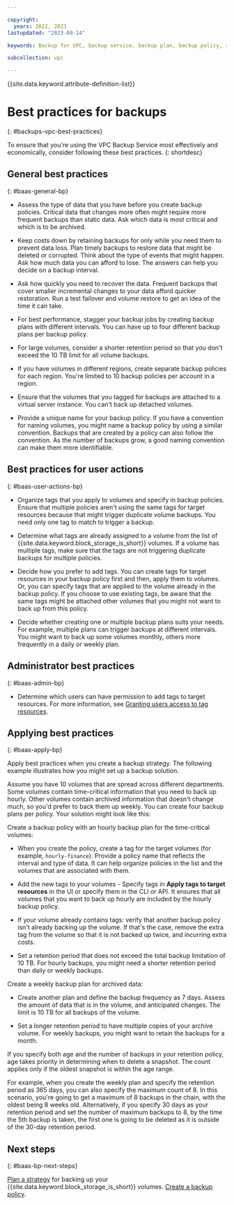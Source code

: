 ```yaml
---

copyright:
  years: 2022, 2023
lastupdated: "2023-09-14"

keywords: Backup for VPC, backup service, backup plan, backup policy, restore, restore volume, restore data

subcollection: vpc

---
```


{{site.data.keyword.attribute-definition-list}}

# Best practices for backups
{: #backups-vpc-best-practices}

To ensure that you're using the VPC Backup Service most effectively and economically, consider following these best practices.
{: shortdesc}

## General best practices
{: #baas-general-bp}

* Assess the type of data that you have before you create backup policies. Critical data that changes more often might require more frequent backups than static data. Ask which data is most critical and which is to be archived.

* Keep costs down by retaining backups for only while you need them to prevent data loss. Plan timely backups to restore data that might be deleted or corrupted. Think about the type of events that might happen. Ask how much data you can afford to lose. The answers can help you decide on a backup interval.

* Ask how quickly you need to recover the data. Frequent backups that cover smaller incremental changes to your data afford quicker restoration. Run a test failover and volume restore to get an idea of the time it can take.

* For best performance, stagger your backup jobs by creating backup plans with different intervals. You can have up to four different backup plans per backup policy.

* For large volumes, consider a shorter retention period so that you don't exceed the 10 TB limit for all volume backups.

* If you have volumes in different regions, create separate backup policies for each region. You're limited to 10 backup policies per account in a region.

* Ensure that the volumes that you tagged for backups are attached to a virtual server instance. You can't back up detached volumes.

* Provide a unique name for your backup policy. If you have a convention for naming volumes, you might name a backup policy by using a similar convention. Backups that are created by a policy can also follow the convention. As the number of backups grow, a good naming convention can make them more identifiable.

## Best practices for user actions
{: #baas-user-actions-bp}

* Organize tags that you apply to volumes and specify in backup policies. Ensure that multiple policies aren't using the same tags for target resources because that might trigger duplicate volume backups. You need only one tag to match to trigger a backup.

* Determine what tags are already assigned to a volume from the list of {{site.data.keyword.block_storage_is_short}} volumes. If a volume has multiple tags, make sure that the tags are not triggering duplicate backups for multiple policies.

* Decide how you prefer to add tags. You can create tags for target resources in your backup policy first and then, apply them to volumes. Or, you can specify tags that are applied to the volume already in the backup policy. If you choose to use existing tags, be aware that the same tags might be attached other volumes that you might not want to back up from this policy.

* Decide whether creating one or multiple backup plans suits your needs. For example, multiple plans can trigger backups at different intervals. You might want to back up some volumes monthly, others more frequently in a daily or weekly plan.

## Administrator best practices
{: #baas-admin-bp}

* Determine which users can have permission to add tags to target resources. For more information, see [Granting users access to tag resources](/docs/account?topic=account-access).

## Applying best practices
{: #baas-apply-bp}

Apply best practices when you create a backup strategy. The following example illustrates how you might set up a backup solution.

Assume you have 10 volumes that are spread across different departments. Some volumes contain time-critical information that you need to back up hourly. Other volumes contain archived information that doesn't change much, so you'd prefer to back them up weekly. You can create four backup plans per policy. Your solution might look like this:

Create a backup policy with an hourly backup plan for the time-critical volumes:

* When you create the policy, create a tag for the target volumes (for example, `hourly-finance`). Provide a policy name that reflects the interval and type of data. It can help organize policies in the list and the volumes that are associated with them.

* Add the new tags to your volumes - Specify tags in **Apply tags to target resources** in the UI or specify them in the CLI or API. It ensures that all volumes that you want to back up hourly are included by the hourly backup policy.

* If your volume already contains tags: verify that another backup policy isn't already backing up the volume. If that's the case, remove the extra tag from the volume so that it is not backed up twice, and incurring extra costs.

* Set a retention period that does not exceed the total backup limitation of 10 TB. For hourly backups, you might need a shorter retention period than daily or weekly backups.

Create a weekly backup plan for archived data:

* Create another plan and define the backup frequency as 7 days. Assess the amount of data that is in the volume, and anticipated changes. The limit is 10 TB for all backups of the volume.

* Set a longer retention period to have multiple copies of your archive volume. For weekly backups, you might want to retain the backups for a month.

If you specify both age and the number of backups in your retention policy, age takes priority in determining when to delete a snapshot. The count applies only if the oldest snapshot is within the age range.

For example, when you create the weekly plan and specify the retention period as 365 days, you can also specify the maximum count of 8. In this scenario, you're going to get a maximum of 8 backups in the chain, with the oldest being 8 weeks old. Alternatively, if you specify 30 days as your retention period and set the number of maximum backups to 8, by the time the 5th backup is taken, the first one is going to be deleted as it is outside of the 30-day retention period.

## Next steps
{: #baas-bp-next-steps}

[Plan a strategy](/docs/vpc?topic=vpc-backups-vpc-planning) for backing up your {{site.data.keyword.block_storage_is_short}} volumes.
[Create a backup policy](/docs/vpc?topic=vpc-backup-policy-create).
